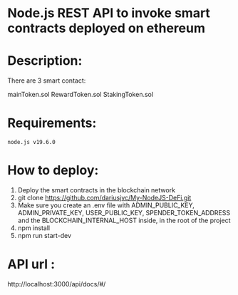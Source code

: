 # Node.js REST API to invoke smart contracts deployed on ethereum

# Description:
There are 3 smart contact:

mainToken.sol
RewardToken.sol
StakingToken.sol

# Requirements:

```shell
node.js v19.6.0
```

# How to deploy:
1. Deploy the smart contracts in the blockchain network
2. git clone https://github.com/dariusjvc/My-NodeJS-DeFi.git
3. Make sure you create an .env file with ADMIN_PUBLIC_KEY, ADMIN_PRIVATE_KEY, USER_PUBLIC_KEY, SPENDER_TOKEN_ADDRESS and the BLOCKCHAIN_INTERNAL_HOST inside, in the root of the project
4. npm install
5. npm run start-dev


# API url :
http://localhost:3000/api/docs/#/
